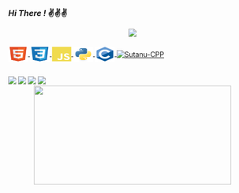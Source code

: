 ### <i>Hi There ! </i> ✌️✌️✌️

<div align="center">
  <a href="https://github.com/Sutanu-IT">
  <img height="180em" src="https://github-readme-stats.vercel.app/api?username=Sutanu-IT&show_icons=true&theme=dracula&include_all_commits=true&count_private=true"/>
<!--   <img height="180em" src="https://github-readme-stats.vercel.app/api/top-langs/?username=Sutanu-IT&layout=compact&langs_count=7&theme=dracula"/> -->
</div>
<div style="display: inline_block"><br>
  <img align="center" alt="Sutanu-HTML" height="30" width="40" src="https://raw.githubusercontent.com/devicons/devicon/master/icons/html5/html5-original.svg">
  <img align="center" alt="Sutanu-CSS" height="30" width="40" src="https://raw.githubusercontent.com/devicons/devicon/master/icons/css3/css3-original.svg">
  <img align="center" alt="Sutanu-Js" height="30" width="40" src="https://raw.githubusercontent.com/devicons/devicon/master/icons/javascript/javascript-plain.svg">
  <img align="center" alt="Sutanu-Python" height="30" width="40" src="https://raw.githubusercontent.com/devicons/devicon/master/icons/python/python-original.svg">
  <img align="center" alt="Sutanu-C" height="30" width="40" src="https://raw.githubusercontent.com/devicons/devicon/master/icons/c/c-original.svg">
<!--   <img align="center" alt="Sutanu-java" height="40" width="50" src="https://cdn.jsdelivr.net/gh/devicons/devicon/icons/java/java-original.svg"> -->
  <img align="center" alt="Sutanu-CPP" height="30" width="40" src="https://cdn.jsdelivr.net/gh/devicons/devicon/icons/cplusplus/cplusplus-original.svg">
<!--   <img align="center" alt="Sutanu-Photoshop" height="30" width="40" src="https://cdn.jsdelivr.net/gh/devicons/devicon/icons/photoshop/photoshop-plain.svg"> -->
</div>
  
  ##
 
<div> 
  <a href="https://www.linkedin.com/in/sutanu-chandra-404-not-found/" target="_blank"><img src="https://img.shields.io/badge/-LinkedIn-%230077B5?style=for-the-badge&logo=linkedin&logoColor=white" target="_blank"></a> 
  <a href="https://www.instagram.com/_s_u_t_a_n_u_/" target="_blank"><img src="https://img.shields.io/badge/-Instagram-%23E4405F?style=for-the-badge&logo=instagram&logoColor=white" target="_blank"></a>
<!--  <a href="https://discord.gg/rohanrudra55" target="_blank"><img src="https://img.shields.io/badge/Discord-7289DA?style=for-the-badge&logo=discord&logoColor=white" target="_blank"></a>  -->
   <a href="https://www.facebook.com/sutanu.chandra.5" target="_blank"><img src="https://img.shields.io/badge/-Facebook-%230077B5?style=for-the-badge&logo=facebook&logoColor=white" target="_blank"></a>
  <a href = "mailto:sutanuchandra2002@gmail.com"><img src="https://img.shields.io/badge/-Gmail-%23333?style=for-the-badge&logo=gmail&logoColor=white" target="_blank"></a>
 
  <div align="center">
<img width = "400" height = "200"src="https://media.giphy.com/media/i4MAH84pqe2m2aVojc/giphy.gif"></img>
</div>
 
</div>
